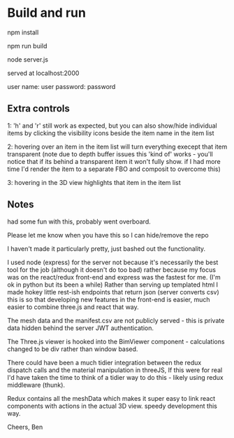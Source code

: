 # Build and run
npm install

npm run build

node server.js

served at localhost:2000

user name: user
password: password

## Extra controls
1: 'h' and 'r' still work as expected, but you can also show/hide individual items by clicking the visibility icons beside the item name in the item list 

2: hovering over an item in the item list will turn everything execept that item transparent
(note due to depth buffer issues this 'kind of' works - you'll notice that if its behind a transparent item it won't fully show. if I had more time I'd render the item to a separate FBO and composit to overcome this)

3: hovering in the 3D view highlights that item in the item list


## Notes
had some fun with this, probably went overboard.

Please let me know when you have this so I can hide/remove the repo

I haven't made it particularly pretty, just bashed out the functionality.

I used node (express) for the server not because it's necessarily the best tool for the job (although it doesn't do too bad)
rather because my focus was on the react/redux front-end and express was the fastest for me. (I'm ok in python but its been a while)
Rather than serving up templated html I made hokey little rest-ish endpoints that return json (server converts csv)
this is so that developing new features in the front-end is easier, much easier to combine three.js and react that way.

The mesh data and the manifest.csv are not publicly served - this is private data hidden behind the server JWT authentication.

The Three.js viewer is hooked into the BimViewer component - calculations changed to be div rather than window based.

There could have been a much tidier integration between the redux dispatch calls and the material manipulation in threeJS,
If this were for real I'd have taken the time to think of a tidier way to do this - likely using redux middleware (thunk).

Redux contains all the meshData which makes it super easy to link react components with actions in the actual 3D view.
speedy development this way.

Cheers,
Ben

